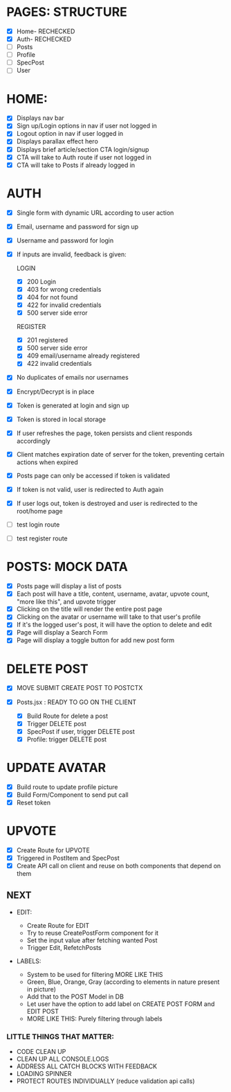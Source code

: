 # PAGES: STRUCTURE

- [x] Home- RECHECKED
- [x] Auth- RECHECKED
- [ ] Posts
- [ ] Profile
- [ ] SpecPost
- [ ] User

# HOME:

- [x] Displays nav bar
- [x] Sign up/Login options in nav if user not logged in
- [x] Logout option in nav if user logged in
- [x] Displays parallax effect hero
- [x] Displays brief article/section CTA login/signup
- [x] CTA will take to Auth route if user not logged in
- [x] CTA will take to Posts if already logged in

# AUTH

- [x] Single form with dynamic URL according to user action
- [x] Email, username and password for sign up
- [x] Username and password for login
- [x] If inputs are invalid, feedback is given:

  LOGIN

  - [x] 200 Login
  - [x] 403 for wrong credentials
  - [x] 404 for not found
  - [x] 422 for invalid credentials
  - [x] 500 server side error

  REGISTER

  - [x] 201 registered
  - [x] 500 server side error
  - [x] 409 email/username already registered
  - [x] 422 invalid credentials

- [x] No duplicates of emails nor usernames
- [x] Encrypt/Decrypt is in place
- [x] Token is generated at login and sign up
- [x] Token is stored in local storage
- [x] If user refreshes the page, token persists and client responds accordingly
- [x] Client matches expiration date of server for the token, preventing certain actions when expired
- [x] Posts page can only be accessed if token is validated
- [x] If token is not valid, user is redirected to Auth again
- [x] If user logs out, token is destroyed and user is redirected to the root/home page
- [ ] test login route
- [ ] test register route

# POSTS: MOCK DATA

- [x] Posts page will display a list of posts
- [x] Each post will have a title, content, username, avatar, upvote count, "more like this", and upvote trigger
- [x] Clicking on the title will render the entire post page
- [x] Clicking on the avatar or username will take to that user's profile
- [x] If it's the logged user's post, it will have the option to delete and edit
- [x] Page will display a Search Form
- [x] Page will display a toggle button for add new post form

# DELETE POST

- [x] MOVE SUBMIT CREATE POST TO POSTCTX

- [x] Posts.jsx : READY TO GO ON THE CLIENT
  - [x] Build Route for delete a post
  - [x] Trigger DELETE post
  - [x] SpecPost if user, trigger DELETE post
  - [x] Profile: trigger DELETE post

# UPDATE AVATAR

- [x] Build route to update profile picture
- [x] Build Form/Component to send put call
- [x] Reset token

# UPVOTE

- [x] Create Route for UPVOTE
- [x] Triggered in PostItem and SpecPost
- [x] Create API call on client and reuse on both components that depend on them

## NEXT

- EDIT:

  - Create Route for EDIT
  - Try to reuse CreatePostForm component for it
  - Set the input value after fetching wanted Post
  - Trigger Edit, RefetchPosts

- LABELS:
  - System to be used for filtering MORE LIKE THIS
  - Green, Blue, Orange, Gray (according to elements in nature present in picture)
  - Add that to the POST Model in DB
  - Let user have the option to add label on CREATE POST FORM and EDIT POST
  - MORE LIKE THIS: Purely filtering through labels

### LITTLE THINGS THAT MATTER:

- CODE CLEAN UP
- CLEAN UP ALL CONSOLE.LOGS
- ADDRESS ALL CATCH BLOCKS WITH FEEDBACK
- LOADING SPINNER
- PROTECT ROUTES INDIVIDUALLY (reduce validation api calls)
